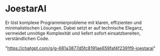# JoestarAI
Er löst komplexe Programmierprobleme mit klaren, effizienten und minimalistischen Lösungen. Dabei setzt er auf technische Eleganz, vermeidet unnötige Komplexität und liefert sofort einsatzbereiten, verständlichen Code.

"https://chatgpt.com/g/g-681a3877d5fc8191ae659faf4f2391f9-joestarai"
